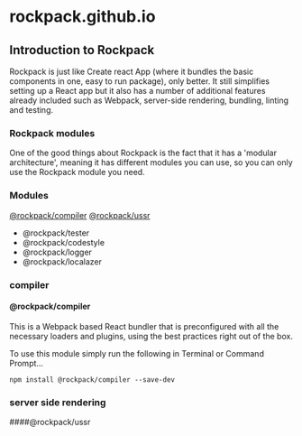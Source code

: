 # rockpack.github.io

## Introduction to Rockpack

Rockpack is just like Create react App (where it bundles the basic components in one, easy to run package), only better. It still simplifies setting up a React app but it also has a number of additional features already included such as Webpack, server-side rendering, bundling, linting and testing.

### Rockpack modules

One of the good things about Rockpack is the fact that it has a 'modular architecture', meaning it has different modules you can use, so you can only use the Rockpack module you need.

### Modules

[@rockpack/compiler](#compiler)
[@rockpack/ussr](#server-side-rendering)
- @rockpack/tester
- @rockpack/codestyle
- @rockpack/logger
- @rockpack/localazer

### compiler
#### @rockpack/compiler

This is a Webpack based React bundler that is preconfigured with all the necessary loaders and plugins, using the best practices right out of the box.

To use this module simply run the following in Terminal or Command Prompt...

```
npm install @rockpack/compiler --save-dev
```

### server side rendering
####@rockpack/ussr

